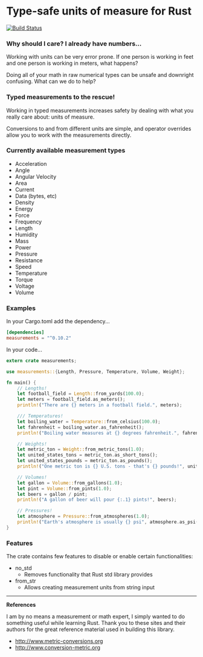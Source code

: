 # Type-safe units of measure for Rust

[![Build Status](https://github.com/rust-embedded-community/rust-measurements/workflows/Build/badge.svg)](https://github.com/rust-embedded-community/rust-measurements/actions?query=workflow%3ABuild)

### Why should I care? I already have numbers...

Working with units can be very error prone.
If one person is working in feet and one person is working in meters, what happens?

Doing all of your math in raw numerical types can be unsafe and downright confusing.
What can we do to help?

### Typed measurements to the rescue!

Working in typed measurements increases safety by dealing with what you really care about: units of measure.

Conversions to and from different units are simple, and operator overrides allow you to work with the measurements directly.

### Currently available measurement types

- Acceleration
- Angle
- Angular Velocity
- Area
- Current
- Data (bytes, etc)
- Density
- Energy
- Force
- Frequency
- Length
- Humidity
- Mass
- Power
- Pressure
- Resistance
- Speed
- Temperature
- Torque
- Voltage
- Volume

### Examples

In your Cargo.toml add the dependency...

```toml
[dependencies]
measurements = "^0.10.2"
```

In your code...

```rust
extern crate measurements;

use measurements::{Length, Pressure, Temperature, Volume, Weight};

fn main() {
    // Lengths!
    let football_field = Length::from_yards(100.0);
    let meters = football_field.as_meters();
    println!("There are {} meters in a football field.", meters);

    /// Temperatures!
    let boiling_water = Temperature::from_celsius(100.0);
    let fahrenheit = boiling_water.as_fahrenheit();
    println!("Boiling water measures at {} degrees fahrenheit.", fahrenheit);

    // Weights!
    let metric_ton = Weight::from_metric_tons(1.0);
    let united_states_tons = metric_ton.as_short_tons();
    let united_states_pounds = metric_ton.as_pounds();
    println!("One metric ton is {} U.S. tons - that's {} pounds!", united_states_tons, united_states_pounds);

    // Volumes!
    let gallon = Volume::from_gallons(1.0);
    let pint = Volume::from_pints(1.0);
    let beers = gallon / pint;
    println!("A gallon of beer will pour {:.1} pints!", beers);

    // Pressures!
    let atmosphere = Pressure::from_atmospheres(1.0);
    println!("Earth's atmosphere is usually {} psi", atmosphere.as_psi());
}
```

### Features

The crate contains few features to disable or enable certain functionalities:

* no_std
    * Removes functionality that Rust std library provides
* from_str
    * Allows creating measurement units from string input

--------------------------------------

**References**

I am by no means a measurement or math expert, I simply wanted to do something useful while learning Rust. Thank you to these sites and their authors for the great reference material used in building this library.

  - http://www.metric-conversions.org
  - http://www.conversion-metric.org
